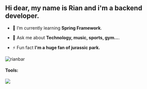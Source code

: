 ## Hi dear, my name is Rian and i'm a backend developer.

- 🌱 I’m currently learning **Spring Framework**.

- 💬 Ask me about **Technology, music, sports, gym...**.

- ⚡ Fun fact **I'm a huge fan of jurassic park.**


<p><img align="center" src="https://github-readme-streak-stats.herokuapp.com/?user=rianbar&" alt="rianbar" /></p>


<h4 align="left">Tools:</h4>
<p align="left">
  <a href="https://skillicons.dev">
    <img src="https://skillicons.dev/icons?i=java,spring,hibernate,maven,postgresql,docker,postman,idea" />
  </a>
</p>
